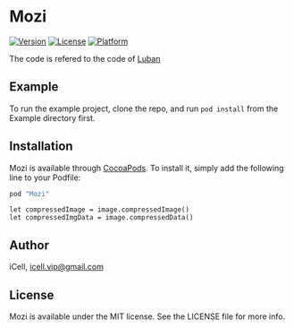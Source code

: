 # Mozi

[![Version](https://img.shields.io/cocoapods/v/Mozi.svg?style=flat)](http://cocoapods.org/pods/Mozi)
[![License](https://img.shields.io/cocoapods/l/Mozi.svg?style=flat)](http://cocoapods.org/pods/Mozi)
[![Platform](https://img.shields.io/cocoapods/p/Mozi.svg?style=flat)](http://cocoapods.org/pods/Mozi)

The code is refered to the code of [Luban](https://github.com/Curzibn/Luban)

## Example

To run the example project, clone the repo, and run `pod install` from the Example directory first.

## Installation

Mozi is available through [CocoaPods](http://cocoapods.org). To install
it, simply add the following line to your Podfile:

```ruby
pod "Mozi"
```

```
let compressedImage = image.compressedImage()
let compressedImgData = image.compressedData()
```

## Author

iCell, icell.vip@gmail.com

## License

Mozi is available under the MIT license. See the LICENSE file for more info.
